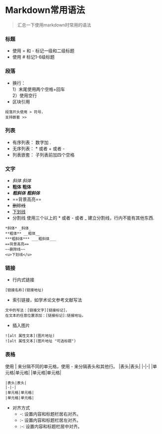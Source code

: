 # Markdown常用语法
> 汇总一下使用markdown时常用的语法

### 标题
- 使用 = 和 - 标记一级和二级标题
- 使用 # 标记1-6级标题
### 段落
- 换行：  
1）末尾使用两个空格+回车  
2）使用空行
- 区块引用
```
段落开头使用 > 符号，
支持嵌套 >>
```
### 列表
- 有序列表： 数字加 . 
- 无序列表： * 或者 + 或者 -
- 列表嵌套： 子列表前加四个空格
### 文字
- *斜体* _斜体_
- **粗体** __粗体__
- ***粗斜体*** ___粗斜体___
- ==背景高亮==
- ~~删除线~~
- <u>下划线</u>
- 分割线
使用三个以上的 * 或者 - 或者 _ 建立分割线，行内不能有其他东西.
```
*斜体* _斜体_
**粗体** __粗体__
***粗斜体*** ___粗斜体___
==背景高亮==
~~删除线~~
<u>下划线</u>
```
### 链接
- 行内式链接
```
[链接名称](链接地址)
```
- 索引链接，如学术论文参考文献写法
```
文中的写法：[链接文字][链接标记]，
在文本的任意位置添加：[链接标记]:链接地址。
```
- 插入图片
```
![alt 属性文本](图片地址)
![alt 属性文本](图片地址 "可选标题")
```
### 表格
使用 | 来分隔不同的单元格，使用 - 来分隔表头和其他行。
|表头|表头|
|-|-|
|单元格|单元格|
|单元格|单元格|
```
|表头|表头|
|-|-|
|单元格|单元格|
|单元格|单元格|
```
- 对齐方式
    - -: 设置内容和标题栏居右对齐。
    - :- 设置内容和标题栏居左对齐。
    - :-: 设置内容和标题栏居中对齐。